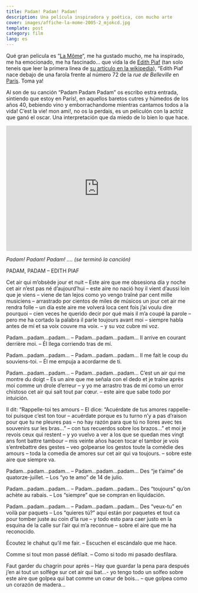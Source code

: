 ```yaml
---
title: Padam! Padam! Padam!
description: Una película inspiradora y poética, con mucho arte
cover: images/affiche-la-mome-2005-2_mjokcd.jpg
template: post
category: film
lang: es
---
```


Qué gran pelicula es “[La Môme](http://www.imdb.com/title/tt0450188/)“, me ha gustado mucho, me ha inspirado, me ha emocionado, me ha fascinado… que vida la de [Edith Piaf](http://es.wikipedia.org/wiki/Edith_Piaf) (tan solo teneis que leer la primera linea de [su artículo en la wikipedia](http://es.wikipedia.org/wiki/Edith_Piaf)), “Edith Piaf nace debajo de una farola frente al número 72 de la *rue de Belleville* en [París](http://es.wikipedia.org/wiki/Par%C3%ADs "París"). Toma ya!

Al son de su canción “Padam Padam Padam” os escribo estra entrada, sintiendo que estoy en París!, en aquellos baretos cutres y húmedos de los años 40, bebiendo vino y emborrachandome mientras cantamos todos a la vida! C’est la vie! mon ami!, no os la perdais, es un peliculón con la actriz que ganó el oscar. Una interpretación que da miedo de lo bien lo que hace.

<iframe allowfullscreen="" frameborder="0" height="340" src="https://www.youtube.com/embed/0Ih5z4WTVDw?feature=oembed" width="100%"></iframe>

*Padam! Padam! Padam! …. (se terminó la canción)*

PADAM, PADAM – EDITH PIAF

Cet air qui m’obsède jour et nuit – Este aire que me obsesiona día y noche
cet air n’est pas né d’aujourd’hui – este aire no nació hoy
il vient d’aussi loin que je viens – viene de tan lejos como yo vengo
traîné par cent mille musiciens – arrastrado por cientos de miles de músicos
un jour cet air me rendra folle – un día este aire me volverá loca
cent fois j’ai voulu dire pourquoi – cien veces he querido decir por qué
mais il m’a coupé la parole – pero me ha cortado la palabra
il parle toujours avant moi – siempre habla antes de mí
et sa voix couvre ma voix. – y su voz cubre mi voz.

Padam…padam…padam… – Padam…padam…padam…
Il arrive en courant derrière moi. – Él llega corriendo tras de mí.

Padam…padam…padam… – Padam…padam…padam…
Il me fait le coup du souviens-toi. – Él me empuja a acordarme de ti.

Padam…padam…padam… – Padam…padam…padam…
C’est un air qui me montre du doigt – Es un aire que me señala con el dedo
et je traîne après moi comme un drole d’erreur – y yo me arrastro tras de mí como un error chistoso
cet air qui sait tout par cœur. – este aire que sabe todo por intuición.

Il dit: “Rappelle-toi tes amours – El dice: “Acuérdate de tus amores
rappelle-toi puisque c’est ton tour – acuérdate porque es tu turno
n’y a pas d’raison pour que tu ne pleures pas – no hay razón para que tú no llores
avec tes souvenirs sur les bras…” – con tus recuerdos sobre los brazos…”
et moi je revois ceux qui restent – y yo vuelvo a ver a los que se quedan
mes vingt ans font battre tambour – mis veinte años hacen tocar el tambor
je vois s’entrebattre des gestes – veo golpearse los gestos
toute la comédie des amours – toda la comedia de amores
sur cet air qui va toujours. – sobre este aire que siempre va.

Padam…padam…padam… – Padam…padam…padam…
Des “je t’aime” de quatorze-juillet. – Los “yo te amo” de 14 de julio.

Padam…padam…padam… – Padam…padam…padam…
Des “toujours” qu’on achète au rabais. – Los “siempre” que se compran en liquidación.

Padam…padam…padam… – Padam…padam…padam…
Des “veux-tu” en voilà par paquets – Los “quieres tú?” aquí están por paquetes
et tout ca pour tomber juste au coin d’la rue – y todo esto para caer justo en la esquina de la calle
sur l’air qui m’a reconnue – sobre el aire que me ha reconocido.

Écoutez le chahut qu’il me fair. – Escuchen el escándalo que me hace.

Comme si tout mon passé défilait. – Como si todo mi pasado desfilara.

Faut garder du chagrin pour après – Hay que guardar la pena para después
j’en ai tout un solfège sur cet air qui bat…- yo tengo todo un solfeo sobre este aire que golpea
qui bat comme un cœur de bois… – que golpea como un corazón de madera…
